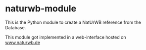 # naturwb-module
This is the Python module to create a NatUrWB reference from the Database.

This module got implemented in a web-interface hosted on www.naturwb.de

